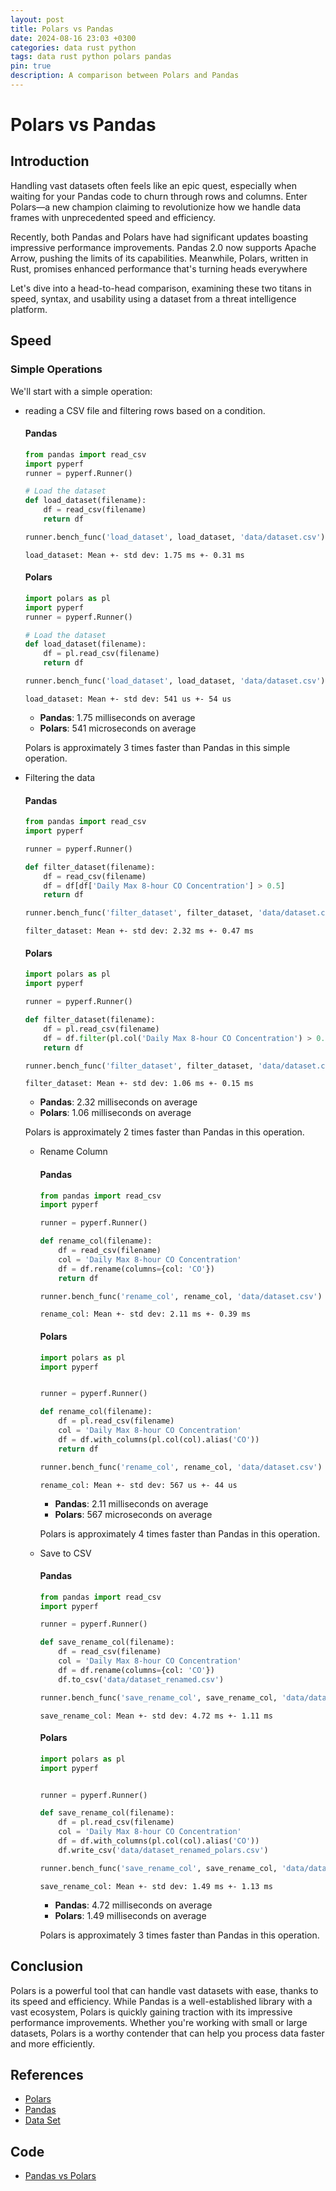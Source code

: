 ```yaml
---
layout: post
title: Polars vs Pandas
date: 2024-08-16 23:03 +0300
categories: data rust python
tags: data rust python polars pandas
pin: true
description: A comparison between Polars and Pandas
---
```


# Polars vs Pandas

## Introduction

Handling vast datasets often feels like an epic quest, especially when waiting for your Pandas code to churn through rows and columns.
Enter Polars—a new champion claiming to revolutionize how we handle data frames with unprecedented speed and efficiency.

Recently, both Pandas and Polars have had significant updates boasting impressive performance improvements.
Pandas 2.0 now supports Apache Arrow, pushing the limits of its capabilities.
Meanwhile, Polars, written in Rust, promises enhanced performance that's turning heads everywhere

Let's dive into a head-to-head comparison, examining these two titans in speed, syntax, and usability using a dataset from a threat intelligence platform.

## Speed

### Simple Operations

We'll start with a simple operation:

- reading a CSV file and filtering rows based on a condition.

  #### Pandas

  ```python
  from pandas import read_csv
  import pyperf
  runner = pyperf.Runner()

  # Load the dataset
  def load_dataset(filename):
      df = read_csv(filename)
      return df

  runner.bench_func('load_dataset', load_dataset, 'data/dataset.csv')
  ```
  `load_dataset: Mean +- std dev: 1.75 ms +- 0.31 ms`


  #### Polars

  ```python
  import polars as pl
  import pyperf
  runner = pyperf.Runner()

  # Load the dataset
  def load_dataset(filename):
      df = pl.read_csv(filename)
      return df

  runner.bench_func('load_dataset', load_dataset, 'data/dataset.csv')
  ```
  `load_dataset: Mean +- std dev: 541 us +- 54 us`

  - **Pandas**: 1.75 milliseconds on average
  - **Polars**: 541 microseconds on average

  Polars is approximately 3 times faster than Pandas in this simple operation.


- Filtering the data

  #### Pandas

  ```python
  from pandas import read_csv
  import pyperf

  runner = pyperf.Runner()

  def filter_dataset(filename):
      df = read_csv(filename)
      df = df[df['Daily Max 8-hour CO Concentration'] > 0.5]
      return df

  runner.bench_func('filter_dataset', filter_dataset, 'data/dataset.csv')
  ```
  `filter_dataset: Mean +- std dev: 2.32 ms +- 0.47 ms`

  #### Polars

  ```python
  import polars as pl
  import pyperf

  runner = pyperf.Runner()

  def filter_dataset(filename):
      df = pl.read_csv(filename)
      df = df.filter(pl.col('Daily Max 8-hour CO Concentration') > 0.5)
      return df

  runner.bench_func('filter_dataset', filter_dataset, 'data/dataset.csv')
  ```
  `filter_dataset: Mean +- std dev: 1.06 ms +- 0.15 ms`

  - **Pandas**: 2.32 milliseconds on average
  - **Polars**: 1.06 milliseconds on average

  Polars is approximately 2 times faster than Pandas in this operation.

  - Rename Column

    #### Pandas

    ```python
    from pandas import read_csv
    import pyperf

    runner = pyperf.Runner()

    def rename_col(filename):
        df = read_csv(filename)
        col = 'Daily Max 8-hour CO Concentration'
        df = df.rename(columns={col: 'CO'})
        return df

    runner.bench_func('rename_col', rename_col, 'data/dataset.csv')
    ```
    `rename_col: Mean +- std dev: 2.11 ms +- 0.39 ms`

    #### Polars

    ```python
    import polars as pl
    import pyperf


    runner = pyperf.Runner()

    def rename_col(filename):
        df = pl.read_csv(filename)
        col = 'Daily Max 8-hour CO Concentration'
        df = df.with_columns(pl.col(col).alias('CO'))
        return df

    runner.bench_func('rename_col', rename_col, 'data/dataset.csv')
    ```
    `rename_col: Mean +- std dev: 567 us +- 44 us`

    - **Pandas**: 2.11 milliseconds on average
    - **Polars**: 567 microseconds on average

    Polars is approximately 4 times faster than Pandas in this operation.

  - Save to CSV

    #### Pandas

    ```python
    from pandas import read_csv
    import pyperf

    runner = pyperf.Runner()

    def save_rename_col(filename):
        df = read_csv(filename)
        col = 'Daily Max 8-hour CO Concentration'
        df = df.rename(columns={col: 'CO'})
        df.to_csv('data/dataset_renamed.csv')

    runner.bench_func('save_rename_col', save_rename_col, 'data/dataset.csv')
    ```
    `save_rename_col: Mean +- std dev: 4.72 ms +- 1.11 ms`

    #### Polars

    ```python
    import polars as pl
    import pyperf


    runner = pyperf.Runner()

    def save_rename_col(filename):
        df = pl.read_csv(filename)
        col = 'Daily Max 8-hour CO Concentration'
        df = df.with_columns(pl.col(col).alias('CO'))
        df.write_csv('data/dataset_renamed_polars.csv')

    runner.bench_func('save_rename_col', save_rename_col, 'data/dataset.csv')
    ```
    `save_rename_col: Mean +- std dev: 1.49 ms +- 1.13 ms`

    - **Pandas**: 4.72 milliseconds on average
    - **Polars**: 1.49 milliseconds on average

    Polars is approximately 3 times faster than Pandas in this operation.

## Conclusion

Polars is a powerful tool that can handle vast datasets with ease, thanks to its speed and efficiency.
While Pandas is a well-established library with a vast ecosystem, Polars is quickly gaining traction with its impressive performance improvements.
Whether you're working with small or large datasets, Polars is a worthy contender that can help you process data faster and more efficiently.


## References

- [Polars](https://docs.pola.rs/)
- [Pandas](https://pandas.pydata.org/)
- [Data Set](https://datahub.io/collections/air-pollution)

## Code

- [Pandas vs Polars](https://github.com/khalidelborai/blog_code/tree/main/polars-vs-pandas)
